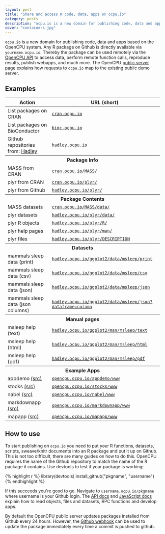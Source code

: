 ```yaml
---
layout: post
title: "Share and access R code, data, apps on ocpu.io"
category: posts
description: "ocpu.io is a new domain for publishing code, data and applications based on the OpenCPU system. Any R package/app on Github is directly available from yourname.ocpu.io."
cover: "containers.jpg"
---
```


<code>ocpu.io</code> is a new domain for publishing code, data and apps based on the OpenCPU system. Any R package on Github is directly available via <code>yourname.ocpu.io</code>. Thereby the package can be used remotely via the <a href="../../api.html">OpenCPU API</a> to access data, perform remote function calls, reproduce results, publish webapps, and much more. The OpenCPU <a href="../../demo.html">public server page</a> explains how requests to <code>ocpu.io</code> map to the existing public demo server.

## Examples

<table class="table table-hover table-bordered">
  <thead>
    <tr>
      <th>Action</th>
      <th>URL (short)</th>
    </tr>
  </thead>
  <tbody>      
    <tr>
      <td>List packages on CRAN</td>
      <td><a href="https://cran.ocpu.io"><code>cran.ocpu.io</code></a></td>
    </tr>
    <tr>
      <td>List packages on BioConductor</td>
      <td><a href="https://bioc.ocpu.io"><code>bioc.ocpu.io</code></a></td>
    </tr>
    <tr>
      <td>Github repositories from: <a href="http://github.com/hadley">Hadley</a></td>
      <td><a href="https://hadley.ocpu.io"><code>hadley.ocpu.io</code></a></td>
    </tr>   
    <tr><th colspan="3" class="text-center">Package Info</th></tr>    
    <tr>
      <td>MASS from CRAN</td>
      <td><a href="https://cran.ocpu.io/MASS/"><code>cran.ocpu.io/MASS/</code></a></td>
    </tr>
    <tr>
      <td>plyr from CRAN</td>
      <td><a href="https://cran.ocpu.io/plyr/"><code>cran.ocpu.io/plyr/</code></a></td>
    </tr> 
    <tr>
      <td>plyr from Github</td>
      <td><a href="https://hadley.ocpu.io/plyr/"><code>hadley.ocpu.io/plyr/</code></a></td>
    </tr>
    <tr><th colspan="3" class="text-center">Package Contents</th></tr>
    <tr>
      <td>MASS datasets</td>
      <td><a href="https://cran.ocpu.io/MASS/data/"><code>cran.ocpu.io/MASS/data/</code></a></td>
    </tr>
    <tr>
      <td>plyr datasets</td>
      <td><a href="https://hadley.ocpu.io/plyr/data/"><code>hadley.ocpu.io/plyr/data/</code></a></td>
    </tr> 
    <tr>
      <td>plyr R objects</td>
      <td><a href="https://hadley.ocpu.io/plyr/R/"><code>hadley.ocpu.io/plyr/R/</code></a></td>
    </tr>
    <tr>
      <td>plyr help pages</td>
      <td><a href="https://hadley.ocpu.io/plyr/man/"><code>hadley.ocpu.io/plyr/man/</code></a></td>
    </tr>   
    <tr>
      <td>plyr files</td>
      <td><a href="https://hadley.ocpu.io/plyr/DESCRIPTION"><code>hadley.ocpu.io/plyr/DESCRIPTION</code></a></td>
    </tr>
    <tr><th colspan="3" class="text-center">Datasets</th></tr>  
    <tr>
      <td>mammals sleep data (print)</td>
      <td><a href="https://hadley.ocpu.io/ggplot2/data/msleep/print"><code>hadley.ocpu.io/ggplot2/data/msleep/print</code></a></td>
    </tr>
    <tr>
      <td>mammals sleep data (csv)</td>
      <td><a href="https://hadley.ocpu.io/ggplot2/data/msleep/csv"><code>hadley.ocpu.io/ggplot2/data/msleep/csv</code></a></td>
    </tr>
    <tr>
      <td>mammals sleep data (json)</td>
      <td><a href="https://hadley.ocpu.io/ggplot2/data/msleep/json?digits=4"><code>hadley.ocpu.io/ggplot2/data/msleep/json</code></a></td>
    </tr>
    <tr>
      <td>mammals sleep data (json columns)</td>
      <td><a href="https://hadley.ocpu.io/ggplot2/data/msleep/json?dataframe=column&digits=4"><code>hadley.ocpu.io/ggplot2/data/msleep/json?dataframe=column</code></a></td>
    </tr>    
    <tr><th colspan="3" class="text-center">Manual pages</th></tr>  
    <tr>
      <td>msleep help (text) </td>
      <td><a href="https://hadley.ocpu.io/ggplot2/man/msleep/text"><code>hadley.ocpu.io/ggplot2/man/msleep/text</code></a></td>
    </tr>
    <tr>
      <td>msleep help (html) </td>
      <td><a href="https://hadley.ocpu.io/ggplot2/man/msleep/html"><code>hadley.ocpu.io/ggplot2/man/msleep/html</code></a></td>
    </tr>
    <tr>
      <td>msleep help (pdf) </td>
      <td><a href="https://hadley.ocpu.io/ggplot2/man/msleep/pdf"><code>hadley.ocpu.io/ggplot2/man/msleep/pdf</code></a></td>
    </tr>
    <tr><th colspan="3" class="text-center">Example Apps</th></tr>  
    <tr>
      <td>appdemo <a href="http://github.com/opencpu/appdemo">(src)</a></td>
      <td><a href="https://opencpu.ocpu.io/appdemo/www"><code>opencpu.ocpu.io/appdemo/www</code></a></td>
    </tr>
    <tr>
      <td>stocks <a href="http://github.com/opencpu/stocks">(src)</a></td>
      <td><a href="https://opencpu.ocpu.io/stocks/www"><code>opencpu.ocpu.io/stocks/www</code></a></td>
    </tr>
    <tr>
      <td>nabel <a href="http://github.com/opencpu/nabel">(src)</a></td>
      <td><a href="https://opencpu.ocpu.io/nabel/www"><code>opencpu.ocpu.io/nabel/www</code></a></td>
    </tr>
    <tr>
      <td>markdownapp <a href="http://github.com/opencpu/markdownapp">(src)</a></td>
      <td><a href="https://opencpu.ocpu.io/markdownapp/www"><code>opencpu.ocpu.io/markdownapp/www</code></a></td>
    </tr>
    <tr>
      <td>mapapp <a href="http://github.com/opencpu/mapapp">(src)</a></td>
      <td><a href="https://opencpu.ocpu.io/mapapp/www"><code>opencpu.ocpu.io/mapapp/www</code></a></td>
    </tr>     
  </tbody>
</table>

## How to use

To start publishing on <code>ocpu.io</code> you need to put your R functions, datasets, scripts, sweave/knitr documents into an R package and put it up on Github. This is not too difficult, there are many guides on how to do this. OpenCPU requires the name of the Github repository to match the name of the R package it contains. Use devtools to test if your package is working:

{% highlight r %}
library(devtools)
install_github("pkgname", "username")
{% endhighlight %}

If this succeeds you're good to go. Navigate to <code>username.ocpu.io/pkgname</code> where username is your Github login. The <a href="../../api.html">API docs</a> and <a href="../../jslib.html">JavaScript docs</a> explain how to read objects, files and datasets, RPC functions and develop apps.

By default the OpenCPU public server updates packages installed from Github every 24 hours. However, the <a href="../../api.html#api-ci">Github webhook</a> can be used to update the package immediately every time a commit is pushed to github.

